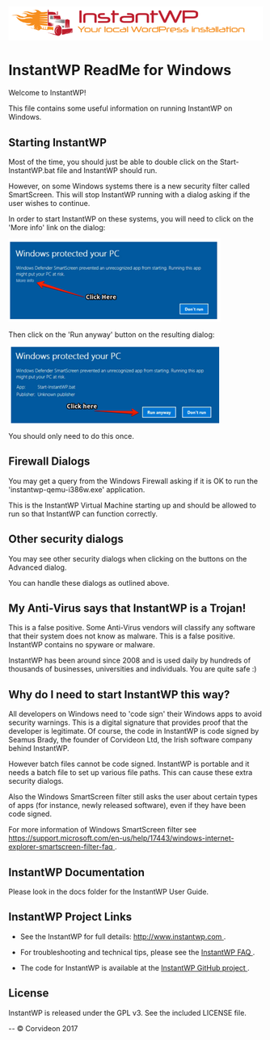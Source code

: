 ![](images/logo-top.png)

# InstantWP ReadMe for Windows

Welcome to InstantWP!

This file contains some useful information on running InstantWP on Windows.

## Starting InstantWP

Most of the time, you should just be able to double click on the Start-InstantWP.bat file and InstantWP should run.

However, on some Windows systems there is a new security filter called SmartScreen. This will stop InstantWP running with a dialog asking if the user wishes to continue.

In order to start InstantWP on these systems, you will need to click on the 'More info' link on the dialog:

![](images/Start-InstantWP-SmartScreen1.png)

Then click on the 'Run anyway' button on the resulting dialog:

![](images/Start-InstantWP-SmartScreen2.png)

You should only need to do this once.

## Firewall Dialogs

You may get a query from the Windows Firewall asking if it is OK to run the 'instantwp-qemu-i386w.exe' application.

This is the InstantWP Virtual Machine starting up and should be allowed to run so that InstantWP can function correctly.

## Other security dialogs

You may see other security dialogs when clicking on the buttons on the Advanced dialog. 

You can handle these dialogs as outlined above.


## My Anti-Virus says that InstantWP is a Trojan!

This is a false positive. Some Anti-Virus vendors will classify any software that their system does not know as malware. This is a false positive. InstantWP contains no spyware or malware. 

InstantWP has been around since 2008 and is used daily by hundreds of thousands of businesses, universities and individuals. You are quite safe :)


## Why do I need to start InstantWP this way? 

All developers on Windows need to 'code sign' their Windows apps to avoid security warnings. This is a digital signature that provides proof that the developer is legitimate. Of course, the code in InstantWP is code signed by Seamus Brady, the founder of Corvideon Ltd, the Irish software company behind InstantWP.

However batch files cannot be code signed. InstantWP is portable and it needs a batch file to set up various file paths. This can cause these extra security dialogs.

Also the Windows SmartScreen filter still asks the user about certain types of apps (for instance, newly released software), even if they have been code signed. 


For more information of Windows SmartScreen filter see [https://support.microsoft.com/en-us/help/17443/windows-internet-explorer-smartscreen-filter-faq ]().

## InstantWP Documentation

Please look in the docs folder for the InstantWP User Guide.


## InstantWP Project Links

 * See the InstantWP for full details: [http://www.instantwp.com ](http://www.instantwp.com).

 * For troubleshooting and technical tips, please see the [InstantWP FAQ ](http://www.instantwp.com/go/FAQ/).

 * The code for InstantWP is available at the [InstantWP GitHub project ](https://github.com/corvideon/InstantWP/).

## License

InstantWP is released under the GPL v3. See the included LICENSE file.

--
&copy; Corvideon 2017 